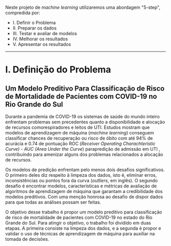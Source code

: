 Neste projeto de *machine learning* utilizaremos uma abordagem "5-step", compredida por:

 - I. Definir o Problema
 - II. Preparar os dados
 - III. Testar e avaliar de modelos
 - IV. Melhorar os resultados
 - V. Apresentar os resultados
 
 ---

# I. Definição do Problema

## Um Modelo Preditivo Para Classificação de Risco de Mortalidade de Pacientes com COVID-19 no Rio Grande do Sul

Durante a pandemia de COVID-19 os sistemas de saúde do mundo inteiro enfrentam problemas sem precedentes quanto a disponibilidade e alocação de recursos comorespiradores e leitos de UTI.  Estudos mostram que modelos de aprendizagem de máquina (*machine learning*) conseguem classificar chances de recuperação ou risco de óbito com até 94% de acurácia e 0.74 de pontuação ROC (*Receiver Operating Charachteristic Curve) - AUC (Area Under the Curve*) parapredição de admissão em UTI , contribuindo para amenizar alguns dos problemas relacionados a alocação de recursos.

Os modelos de predição enfrentam pelo menos dois desafios significativos. O primeiro deles diz respeito à limpeza dos dados, isto é, eliminar erros, inconsistências ou pontos fora da curva (*outliers*, em inglês). O segundo desafio é encontrar modelos, características e métricas de avaliação de algoritmos de aprendizagem de máquina que garantam a credibilidade dos modelos preditivos. Com uma menção honrosa ao desafio de dispor dados para que todas as análises possam ser feitas.

O objetivo desse trabalho é propor um modelo preditivo para classificação de risco de mortalidade de pacientes com COVID-19 no estado do Rio Grande do Sul. Para atingir o objetivo, o trabalho foi dividido em duas etapas. A primeira consiste na limpeza dos dados, e a segunda é propor e validar o uso de técnicas de aprendizagem de máquina para auxiliar na tomada de decisões.
